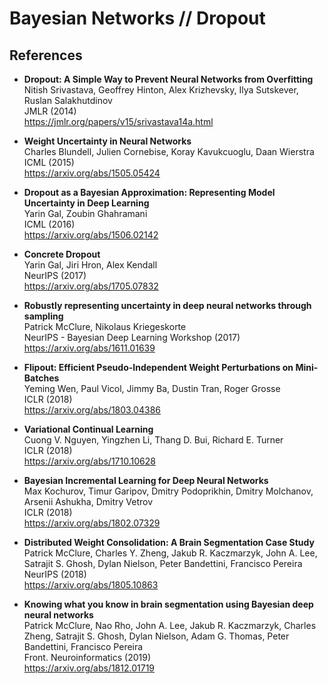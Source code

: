 Bayesian Networks // Dropout
============================


References
----------

- <b id="srivastava2014dropout"></b>
  **Dropout: A Simple Way to Prevent Neural Networks from Overfitting** <br/>
  Nitish Srivastava, Geoffrey Hinton, Alex Krizhevsky, Ilya Sutskever, Ruslan Salakhutdinov <br/>
  JMLR (2014) <br/>
  https://jmlr.org/papers/v15/srivastava14a.html
  
- <b id="blundell2015weight"></b>
  **Weight Uncertainty in Neural Networks** <br/>
  Charles Blundell, Julien Cornebise, Koray Kavukcuoglu, Daan Wierstra <br/>
  ICML (2015) <br/>
  https://arxiv.org/abs/1505.05424
  
- <b id="gal2016dropout"></b>
  **Dropout as a Bayesian Approximation: Representing Model Uncertainty in Deep Learning** <br/>
  Yarin Gal, Zoubin Ghahramani <br/>
  ICML (2016) <br/>
  https://arxiv.org/abs/1506.02142
  
- <b id="gal2017concrete"></b>
  **Concrete Dropout** <br/>
  Yarin Gal, Jiri Hron, Alex Kendall <br/>
  NeurIPS (2017) <br/>
  https://arxiv.org/abs/1705.07832
  
- <b id="mcclure2017robustly"></b>
  **Robustly representing uncertainty in deep neural networks through sampling** <br/>
  Patrick McClure, Nikolaus Kriegeskorte <br/>
  NeurIPS - Bayesian Deep Learning Workshop (2017) <br/>
  https://arxiv.org/abs/1611.01639
  
- <b id="wen2018flipout"></b>
  **Flipout: Efficient Pseudo-Independent Weight Perturbations on Mini-Batches** <br/>
  Yeming Wen, Paul Vicol, Jimmy Ba, Dustin Tran, Roger Grosse <br/>
  ICLR (2018) <br/>
  https://arxiv.org/abs/1803.04386
  
- <b id="nguyen2018variational"></b>
  **Variational Continual Learning** <br/>
  Cuong V. Nguyen, Yingzhen Li, Thang D. Bui, Richard E. Turner <br/>
  ICLR (2018) <br/>
  https://arxiv.org/abs/1710.10628
  
- <b id="kochurov2018bayesian"></b>
  **Bayesian Incremental Learning for Deep Neural Networks** <br/>
  Max Kochurov, Timur Garipov, Dmitry Podoprikhin, Dmitry Molchanov, Arsenii Ashukha, Dmitry Vetrov <br/>
  ICLR (2018) <br/>
  https://arxiv.org/abs/1802.07329
  
- <b id="mcclure2018distributed"></b>
  **Distributed Weight Consolidation: A Brain Segmentation Case Study** <br />
  Patrick McClure, Charles Y. Zheng, Jakub R. Kaczmarzyk, John A. Lee, Satrajit 
  S. Ghosh, Dylan Nielson, Peter Bandettini, Francisco Pereira <br/>
  NeurIPS (2018) <br/>
  https://arxiv.org/abs/1805.10863
  
- <b id="mcclure2019knowing"></b>
  **Knowing what you know in brain segmentation using Bayesian deep neural networks** <br/>
  Patrick McClure, Nao Rho, John A. Lee, Jakub R. Kaczmarzyk, Charles Zheng, Satrajit S. Ghosh, 
  Dylan Nielson, Adam G. Thomas, Peter Bandettini, Francisco Pereira <br/>
  Front. Neuroinformatics (2019) <br/>
  https://arxiv.org/abs/1812.01719

